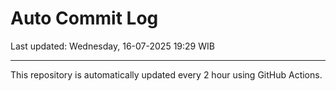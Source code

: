 # Auto Commit Log

Last updated: Wednesday, 16-07-2025 19:29 WIB

---

This repository is automatically updated every 2 hour using GitHub Actions.
